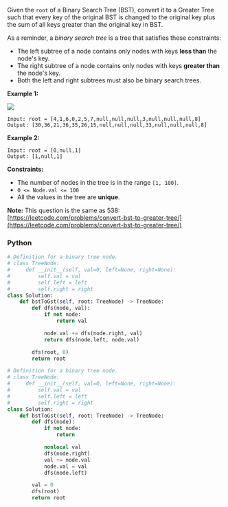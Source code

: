 Given the  `root`  of a Binary Search Tree (BST), convert it to a Greater Tree such that every key of the original BST
is changed to the original key plus the sum of all keys greater than the original key in BST.

As a reminder, a  _binary search tree_  is a tree that satisfies these constraints:

- The left subtree of a node contains only nodes with keys  **less than**  the node's key.
- The right subtree of a node contains only nodes with keys  **greater than**  the node's key.
- Both the left and right subtrees must also be binary search trees.

**Example 1:**

![](https://assets.leetcode.com/uploads/2019/05/02/tree.png)

```
Input: root = [4,1,6,0,2,5,7,null,null,null,3,null,null,null,8]
Output: [30,36,21,36,35,26,15,null,null,null,33,null,null,null,8]
```

**Example 2:**

```
Input: root = [0,null,1]
Output: [1,null,1]
```

**Constraints:**

- The number of nodes in the tree is in the range  `[1, 100]`.
- `0 <= Node.val <= 100`
- All the values in the tree are  **unique**.

**Note:**  This question is the same as
538:  [https://leetcode.com/problems/convert-bst-to-greater-tree/](https://leetcode.com/problems/convert-bst-to-greater-tree/)

### Python

```python
# Definition for a binary tree node.
# class TreeNode:
#     def __init__(self, val=0, left=None, right=None):
#         self.val = val
#         self.left = left
#         self.right = right
class Solution:
    def bstToGst(self, root: TreeNode) -> TreeNode:
        def dfs(node, val):
            if not node:
                return val

            node.val += dfs(node.right, val)
            return dfs(node.left, node.val)

        dfs(root, 0)
        return root
```

```python
# Definition for a binary tree node.
# class TreeNode:
#     def __init__(self, val=0, left=None, right=None):
#         self.val = val
#         self.left = left
#         self.right = right
class Solution:
    def bstToGst(self, root: TreeNode) -> TreeNode:
        def dfs(node):
            if not node:
                return

            nonlocal val
            dfs(node.right)
            val += node.val
            node.val = val
            dfs(node.left)

        val = 0
        dfs(root)
        return root
```